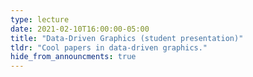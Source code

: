 ```yaml
---
type: lecture
date: 2021-02-10T16:00:00-05:00
title: "Data-Driven Graphics (student presentation)"
tldr: "Cool papers in data-driven graphics."
hide_from_announcments: true
---
```

